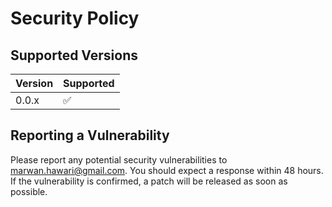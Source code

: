 # Security Policy

## Supported Versions

| Version | Supported          |
| ------- | ------------------ |
| 0.0.x   | :white_check_mark: |

## Reporting a Vulnerability

Please report any potential security vulnerabilities to marwan.hawari@gmail.com. You should expect a response within 48 hours. If the vulnerability is confirmed, a patch will be released as soon as possible.
